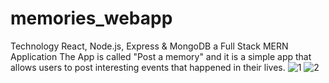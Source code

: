 # memories_webapp
Technology React, Node.js, Express &amp; MongoDB  a Full Stack MERN Application  The App is called "Post a memory" and it is a simple app that allows users to post interesting events that happened in their lives.
![1](https://user-images.githubusercontent.com/65226860/179419057-b411c9c3-31ff-4eeb-aa09-2e6b0a685d4f.png)
![2](https://user-images.githubusercontent.com/65226860/179419065-cd1857b8-5ad3-4922-a764-87936f4a1c90.png)
